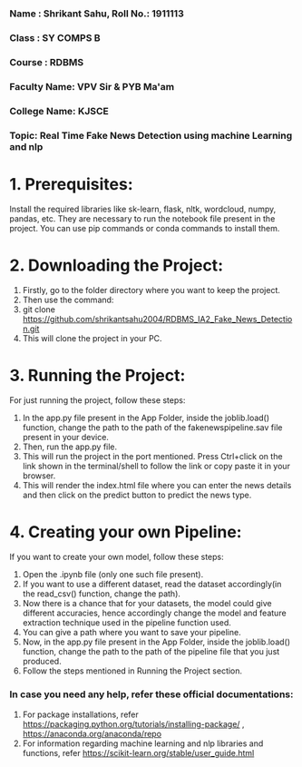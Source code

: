 ### Name : Shrikant Sahu, Roll No.: 1911113

### Class : SY COMPS B

### Course : RDBMS

### Faculty Name: VPV Sir & PYB Ma'am

### College Name: KJSCE

### Topic: Real Time Fake News Detection using machine Learning and nlp

# 1. Prerequisites: 
Install the required libraries like sk-learn, flask, nltk, wordcloud, numpy, pandas, etc. They are necessary to run the notebook file present in the project. 
You can use pip commands or conda commands to install them. 

# 2. Downloading the Project:
1) Firstly, go to the folder directory where you want to keep the project. 
2) Then use the command:
3) git clone https://github.com/shrikantsahu2004/RDBMS_IA2_Fake_News_Detection.git
4) This will clone the project in your PC.

# 3. Running the Project:
For just running the project, follow these steps:
1. In the app.py file present in the App Folder, inside the joblib.load() function, change the path to the path of the fakenewspipeline.sav file present in your device.
2. Then, run the app.py file.
3. This will run the project in the port mentioned. Press Ctrl+click on the link shown in the terminal/shell to follow the link or copy paste it in your browser.
4. This will render the index.html file where you can enter the news details and then click on the predict button to predict the news type.

# 4. Creating your own Pipeline:
If you want to create your own model, follow these steps:
1. Open the .ipynb file (only one such file present).
2. If you want to use a different dataset, read the dataset accordingly(in the read_csv() function, change the path).
3. Now there is a chance that for your datasets, the model could give different accuracies, hence accordingly change the model and feature extraction technique used in the pipeline function used. 
4. You can give a path where you want to save your pipeline.
5. Now, in the app.py file present in the App Folder, inside the joblib.load() function, change the path to the path of the pipeline file that you just produced.
6. Follow the steps mentioned in Running the Project section.

### In case you need any help, refer these official documentations:
1. For package installations, refer https://packaging.python.org/tutorials/installing-package/ , https://anaconda.org/anaconda/repo
2. For information regarding machine learning and nlp libraries and functions, refer https://scikit-learn.org/stable/user_guide.html












